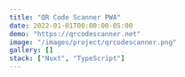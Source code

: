 ```yaml
---
title: "QR Code Scanner PWA"
date: 2022-01-01T00:00:00-05:00
demo: "https://qrcodescanner.net"
image: "/images/project/qrcodescanner.png"
gallery: []
stack: ["Nuxt", "TypeScript"]
---
```

